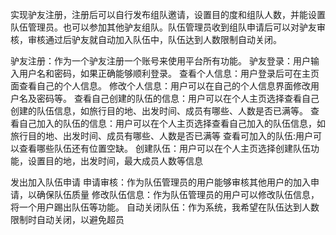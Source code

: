 实现驴友注册，注册后可以自行发布组队邀请，设置目的度和组队人数，并能设置队伍管理员。也可以参加其他驴友组队。队伍管理员收到组队申请后可以对驴友审核，审核通过后驴友就自动加入队伍中，队伍达到人数限制自动关闭。

驴友注册：作为一个驴友注册一个账号来使用平台所有功能。 驴友登录：用户输入用户名和密码，如果正确能够顺利登录。 查看个人信息：用户登录后可在主页面查看自己的个人信息。 修改个人信息：用户可以在自己的个人信息界面修改用户名及密码等。 查看自己创建的队伍的信息：用户可以在个人主页选择查看自己创建的队伍信息，如旅行目的地、出发时间、成员有哪些、人数是否已满等。 查看自己加入的队伍的信息：用户可以在个人主页选择查看自己加入的队伍信息，如旅行目的地、出发时间、成员有哪些、人数是否已满等 查看可加入的队伍:用户可以查看哪些队伍还有位置空缺。 创建队伍：用户可以在个人主页选择创建队伍功能，设置目的地，出发时间，最大成员人数等信息

发出加入队伍申请 申请审核：作为队伍管理员的用户能够审核其他用户的加入申请，以确保队伍质量 修改队伍信息：作为队伍管理员的用户可以修改队伍信息，将一个用户踢出队伍等功能。 自动关闭队伍：作为系统，我希望在队伍达到人数限制时自动关闭，以避免超员
